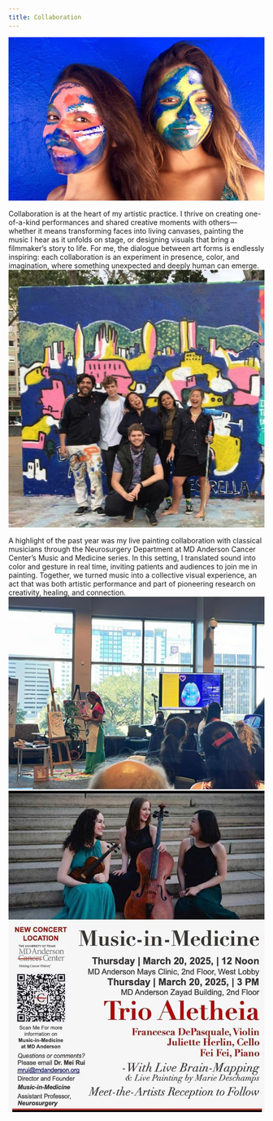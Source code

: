 ```yaml
---
title: Collaboration
---
```


![](../assets/collaboration/collab1.jpg)

Collaboration is at the heart of my artistic practice. I thrive on creating one-of-a-kind performances and shared creative moments with others—whether it means transforming faces into living canvases, painting the music I hear as it unfolds on stage, or designing visuals that bring a filmmaker’s story to life. For me, the dialogue between art forms is endlessly inspiring: each collaboration is an experiment in presence, color, and imagination, where something unexpected and deeply human can emerge.<br>
![](../assets/collaboration/collab2.jpg)

A highlight of the past year was my live painting collaboration with classical musicians through the Neurosurgery Department at MD Anderson Cancer Center’s Music and Medicine series. In this setting, I translated sound into color and gesture in real time, inviting patients and audiences to join me in painting. Together, we turned music into a collective visual experience, an act that was both artistic performance and part of pioneering research on creativity, healing, and connection.
![](../assets/collaboration/collab3.jpg)
![](../assets/collaboration/collab4.jpg)
